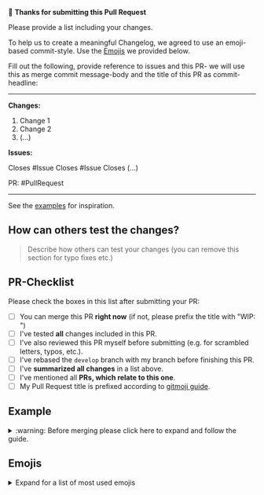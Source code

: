 :tada: **Thanks for submitting this Pull Request**

Please provide a list including your changes.

To help us to create a meaningful Changelog, we agreed 
to use an emoji-based commit-style. Use the [Emojis](#emojis)
we provided below.

Fill out the following, provide reference to issues
and this PR- we will use this as merge commit message-body
and the title of this PR as commit-headline:

---

**Changes:**

1. Change 1
2. Change 2
3. (...)


**Issues:**

Closes #Issue
Closes #Issue
Closes (...)

PR: #PullRequest

---

See the [examples](#example) for inspiration.

## How can others test the changes?

> Describe how others can test your changes (you can remove this section for typo fixes etc.)

## PR-Checklist

Please check the boxes in this list after submitting your PR:

- [ ] You can merge this PR **right now** (if not, please prefix the title with "WIP: ")
- [ ] I've tested **all** changes included in this PR.
- [ ] I've also reviewed this PR myself before submitting (e.g. for scrambled letters, typos, etc.).
- [ ] I've rebased the `develop` branch with my branch before finishing this PR.
- [ ] I've **summarized all changes** in a list above.
- [ ] I've mentioned all **PRs, which relate to this one**.
- [ ] My Pull Request title is prefixed according to [gitmoji guide](https://gitmoji.carloscuesta.me/).

## Example

<details>
<summary>
:warning: Before merging please click here to expand and follow the guide.
</summary>
<br>

Please use `:twisted_rightwards_arrows:` at the beginning of your merge commit title.

Example:

<pre>
<code>
:twisted_rightwards_arrows: :bug: Fix Wrong Text Decoration at ...
</code>
</pre>

To get your commit message, just copy the first part of this pull request.

Example:
<pre>
<code>
**Changes:**

- Fixes Wrong Text Decoration at ...
- Fixes some typos
- ...

Closes: #NumberOfFixedIssue
PR: #NumberOfThisPR
</code>
</pre>
</details>

## Emojis

<details>
<summary>
Expand for a list of most used emojis
</summary>
<br>

Please prefix your commit messages with an Emoji.

Ref: https://gitmoji.carloscuesta.me/

| Description            | Glyphe             | Emoji  |
|------------------------|--------------------|--------|
| New Feature            | `:sparkles:`       | ✨     |
| Bugfix                 | `:bug:`            | 🐛     |
| Performance            | `:racehorse:`      | 🐎     |
| Cosmetic               | `:lipstick:`       | 💄     |
| Tooling                | `:wrench:`         | 🔧     |
| Tests                  | `:rotating_light:` | 🚨     |
| Removing Stuff         | `:fire:`           | 🔥     |
| Work In Progress (WIP) | `:construction:`   | 🚧     |
| Routen                 | `:busstop:`        | 🚏     |
| Formatting             | `:art:`            | 🎨     |
| Dependencies Upgrade   | `:arrow_up:`       | ⬆️      |
| Dependencies Downgrade | `:arrow_down:`     | ⬇️      |

</details>
